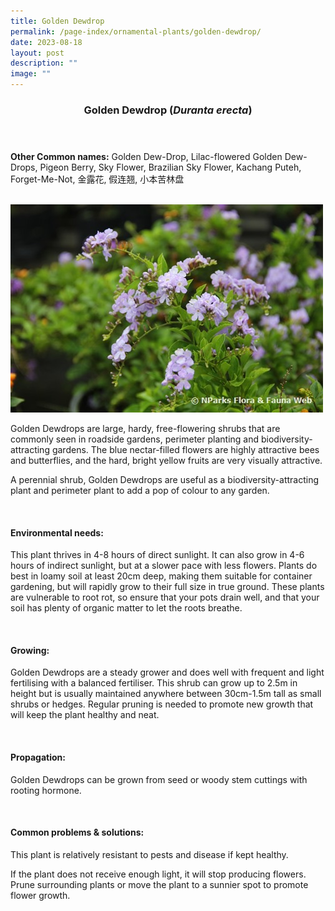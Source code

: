 ```yaml
---
title: Golden Dewdrop
permalink: /page-index/ornamental-plants/golden-dewdrop/
date: 2023-08-18
layout: post
description: ""
image: ""
---
```

<header> 
	<h3>Golden Dewdrop (<em>Duranta erecta</em>)</h3> 
</header>

<section>
	<p><strong>Other Common names:</strong> Golden Dew-Drop, Lilac-flowered Golden Dew-Drops, Pigeon Berry, Sky Flower, Brazilian Sky Flower, Kachang Puteh, Forget-Me-Not, 金露花, 假连翘, 小本苦林盘</p>
	<br>
</section>
 
<section>
	<img title="Photo by Flora and Fauna Web." src="/images/Plants/goldendewdrop_ffw.jfif">
	<p>Golden Dewdrops are large, hardy, free-flowering shrubs that are commonly seen in roadside gardens, perimeter planting and biodiversity-attracting gardens. The blue nectar-filled flowers are highly attractive bees and butterflies, and the hard, bright yellow fruits are very visually attractive.</p>
	<p>A perennial shrub, Golden Dewdrops are useful as a biodiversity-attracting plant and perimeter plant to add a pop of colour to any garden.</p>
	 <br> 
</section> 
 
<section> 
  <h4>Environmental needs:</h4> 
  <p>This plant thrives in 4-8 hours of direct sunlight. It can also grow in 4-6 hours of indirect sunlight, but at a slower pace with less flowers. Plants do best in loamy soil at least 20cm deep, making them suitable for container gardening, but will rapidly grow to their full size in true ground. These plants are vulnerable to root rot, so ensure that your pots drain well, and that your soil has plenty of organic matter to let the roots breathe.</p> 
	<br>
</section>

<section> 
  <h4>Growing:</h4> 
	<p>Golden Dewdrops are a steady grower and does well with frequent and light fertilising with a balanced fertiliser. This shrub can grow up to 2.5m in height but is usually maintained anywhere between 30cm-1.5m tall as small shrubs or hedges. Regular pruning is needed to promote new growth that will keep the plant healthy and neat.</p> 
	<br> 
</section> 

<section> 
  <h4>Propagation:</h4> 
	<p>Golden Dewdrops can be grown from seed or woody stem cuttings with rooting hormone. </p> 
	<br> 
</section> 
 
<section> 
  <h4>Common problems &amp; solutions:</h4> 
	<p>This plant is relatively resistant to pests and disease if kept healthy.</p>
	<p>If the plant does not receive enough light, it will stop producing flowers. Prune surrounding plants or move the plant to a sunnier spot to promote flower growth.</p>
	<br> 
</section>